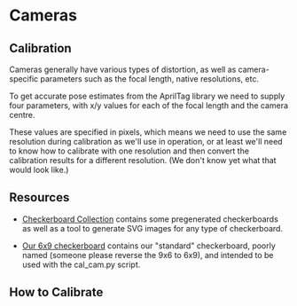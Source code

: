 # Cameras

## Calibration

Cameras generally have various types of distortion, as well as
camera-specific parameters such as the focal length, native
resolutions, etc.

To get accurate pose estimates from the AprilTag library we need
to supply four parameters, with x/y values for each of the focal
length and the camera centre.

These values are specified in pixels, which means we need to use
the same resolution during calibration as we'll use in operation,
or at least we'll need to know how to calibrate with one resolution
and then convert the calibration results for a different resolution.
(We don't know yet what that would look like.)

## Resources

- [Checkerboard Collection](https://markhedleyjones.com/projects/calibration-checkerboard-collection)
  contains some pregenerated checkerboards as well as a tool
  to generate SVG images for any type of checkerboard.

- [Our 6x9 checkerboard](docs/Checkerboard-A4-9x6.pdf) contains
  our "standard" checkerboard, poorly named (someone please reverse
  the 9x6 to 6x9), and intended to be used with the cal_cam.py script.

## How to Calibrate


